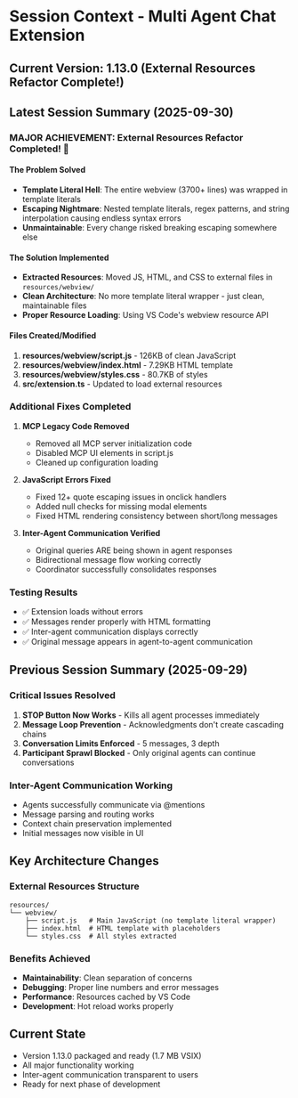 # Session Context - Multi Agent Chat Extension

## Current Version: 1.13.0 (External Resources Refactor Complete!)

## Latest Session Summary (2025-09-30)

### MAJOR ACHIEVEMENT: External Resources Refactor Completed! 🎉

#### The Problem Solved
- **Template Literal Hell**: The entire webview (3700+ lines) was wrapped in template literals
- **Escaping Nightmare**: Nested template literals, regex patterns, and string interpolation causing endless syntax errors
- **Unmaintainable**: Every change risked breaking escaping somewhere else

#### The Solution Implemented
- **Extracted Resources**: Moved JS, HTML, and CSS to external files in `resources/webview/`
- **Clean Architecture**: No more template literal wrapper - just clean, maintainable files
- **Proper Resource Loading**: Using VS Code's webview resource API

#### Files Created/Modified
1. **resources/webview/script.js** - 126KB of clean JavaScript
2. **resources/webview/index.html** - 7.29KB HTML template
3. **resources/webview/styles.css** - 80.7KB of styles
4. **src/extension.ts** - Updated to load external resources

### Additional Fixes Completed
1. **MCP Legacy Code Removed**
   - Removed all MCP server initialization code
   - Disabled MCP UI elements in script.js
   - Cleaned up configuration loading

2. **JavaScript Errors Fixed**
   - Fixed 12+ quote escaping issues in onclick handlers
   - Added null checks for missing modal elements
   - Fixed HTML rendering consistency between short/long messages

3. **Inter-Agent Communication Verified**
   - Original queries ARE being shown in agent responses
   - Bidirectional message flow working correctly
   - Coordinator successfully consolidates responses

### Testing Results
- ✅ Extension loads without errors
- ✅ Messages render properly with HTML formatting
- ✅ Inter-agent communication displays correctly
- ✅ Original message appears in agent-to-agent communication

## Previous Session Summary (2025-09-29)

### Critical Issues Resolved
1. **STOP Button Now Works** - Kills all agent processes immediately
2. **Message Loop Prevention** - Acknowledgments don't create cascading chains
3. **Conversation Limits Enforced** - 5 messages, 3 depth
4. **Participant Sprawl Blocked** - Only original agents can continue conversations

### Inter-Agent Communication Working
- Agents successfully communicate via @mentions
- Message parsing and routing works
- Context chain preservation implemented
- Initial messages now visible in UI

## Key Architecture Changes

### External Resources Structure
```
resources/
└── webview/
    ├── script.js   # Main JavaScript (no template literal wrapper)
    ├── index.html  # HTML template with placeholders
    └── styles.css  # All styles extracted
```

### Benefits Achieved
- **Maintainability**: Clean separation of concerns
- **Debugging**: Proper line numbers and error messages
- **Performance**: Resources cached by VS Code
- **Development**: Hot reload works properly

## Current State
- Version 1.13.0 packaged and ready (1.7 MB VSIX)
- All major functionality working
- Inter-agent communication transparent to users
- Ready for next phase of development